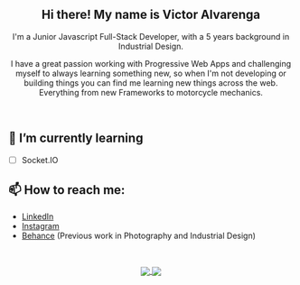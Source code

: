 <h2 align="center">Hi there! My name is Victor Alvarenga</h2>

<p align="center">
I'm a Junior Javascript Full-Stack Developer, with a 5 years background in Industrial Design.
<p>
<p align="center">
I have a great passion working with Progressive Web Apps and challenging myself to always learning something new, so when I'm not developing or building things you can find me learning new things across the web. Everything from new Frameworks to motorcycle mechanics.
</p>
<br/>

## 🌱 I’m currently learning 

  - [ ] Socket.IO
  
## 📫 How to reach me: 
   - [LinkedIn](https://linkedin.com/in/victoralvarenga)
   - [Instagram](https://instagram.com/vt_alvarenga)
   - [Behance](https://www.behance.net/thadeu-di) (Previous work in Photography and Industrial Design)
   
<br/>

<p align="center">
<a href="https://github.com/thadeucity/thadeucity">
  <img align="center" src="https://github-readme-stats.vercel.app/api?username=thadeucity&show_icons=true&theme=dracula&line_height=33" />
</a>
<a href="https://github.com/thadeucity/thadeucity">
  <img align="center" src="https://github-readme-stats.vercel.app/api/top-langs/?username=thadeucity&theme=dracula&hide=Java" />
</a>
</p>
